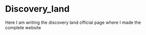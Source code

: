 # Discovery_land
Here I am writing the discovery land official page where I made the complete website
